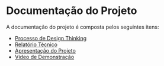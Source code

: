 # Documentação do Projeto

A documentação do projeto é composta pelos seguintes itens: 
 - [Processo de Design Thinking](concepcao/My%20Pet%20Friend%20-%20Quadro%20Miro.pdf)
 - [Relatório Técnico](relatorio/Relatorio%20Tecnico%20-%20MyPetFriend.md)
 - [Apresentação do Projeto](apresentacao/My%20Pet%20Friend%20-%20Apresentação.pptx)
 - [Vídeo de Demonstração](https://youtube.com)

